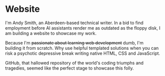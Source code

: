 # Website

I'm Andy Smith, an Aberdeen-based technical writer. In a bid to find employment before AI assistants render me as outdated as the floppy disk, I am building a website to showcase my work.

Because I'm ~~passionate about learning web development~~ dumb, I'm building it from scratch. Why use helpful templated solutions when you can risk a psychotic depressive break writing  native HTML, CSS and JavaScript. 

GitHub, that hallowed repository of the world's coding triumphs and tragedies, seemed like the perfect stage to showcase this folly. 